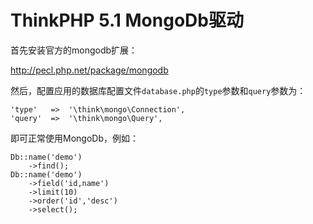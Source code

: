 ThinkPHP 5.1 MongoDb驱动
===============

首先安装官方的mongodb扩展：

http://pecl.php.net/package/mongodb

然后，配置应用的数据库配置文件`database.php`的`type`参数和`query`参数为：

~~~
'type'   =>  '\think\mongo\Connection',
'query'  =>  '\think\mongo\Query',
~~~

即可正常使用MongoDb，例如：
~~~
Db::name('demo')
    ->find();
Db::name('demo')
    ->field('id,name')
    ->limit(10)
    ->order('id','desc')
    ->select();
~~~
